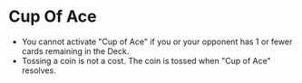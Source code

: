 # Cup Of Ace

*   You cannot activate "Cup of Ace" if you or your opponent has 1 or fewer cards remaining in the Deck.
*   Tossing a coin is not a cost. The coin is tossed when "Cup of Ace" resolves.
